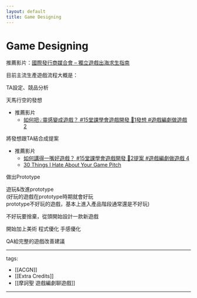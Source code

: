 ```yaml
---
layout: default
title: Game Designing
---
```


# Game Designing

推薦影片：[國際發行商媒合會 – 獨立遊戲出海求生指南](https://youtu.be/mtObYJRb2ug?t=1900)

目前主流生產遊戲流程大概是：

TA設定、競品分析

天馬行空的發想  
* 推薦影片
  * [如何把💡靈感變成遊戲？ #15堂課學會遊戲開發 🔧1發想 #遊戲編劇做遊戲 2](https://www.youtube.com/watch?v=SdfA7NBV0fI)

將發想跟TA結合成提案  
* 推薦影片 
  * [如何講得一嘴好遊戲？ #15堂課學會遊戲開發 🔧2提案 #遊戲編劇做遊戲 4](https://youtu.be/uP2ZV-Z4CHI)
  * [30 Things I Hate About Your Game Pitch](https://youtu.be/4LTtr45y7P0)

做出Prototype

遊玩&改進prototype  
(好玩的遊戲在prototype時期就會好玩  
prototype不好玩的遊戲，基本上進入產品階段通常還是不好玩)

不好玩要捨棄，從頭開始設計一款新遊戲

開始加上美術  程式優化  手感優化

QA給完整的遊戲改善建議


---
tags:
  - [[ACGN]]
  - [[Extra Credits]]
  - [[摩訶聖 遊戲編劇聊遊戲]]
  
---
